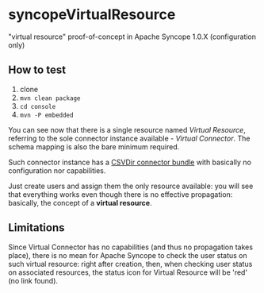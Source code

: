 syncopeVirtualResource
======================

"virtual resource" proof-of-concept in Apache Syncope 1.0.X (configuration only)

## How to test
 1. clone
 1. ```mvn clean package```
 1. ```cd console```
 1. ```mvn -P embedded```

You can see now that there is a single resource named *Virtual Resource*, referring to the sole connector
instance available - *Virtual Connector*. The schema mapping is also the bare minimum required.

Such connector instance has a [CSVDir connector bundle](https://connid.atlassian.net/wiki/display/BASE/CSV+Directory) 
with basically no configuration nor capabilities.

Just create users and assign them the only resource available: you will see that everything works even
though there is no effective propagation: basically, the concept of a **virtual resource**.

## Limitations
Since Virtual Connector has no capabilities (and thus no propagation takes place), there is no mean for 
Apache Syncope to check the user status on such virtual resource: right after creation, then, when 
checking user status on associated resources, the status icon for Virtual Resource will be 'red' (no link
found).
